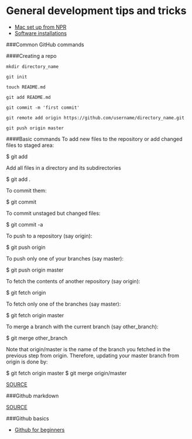 # General development tips and tricks
* [Mac set up from NPR](http://blog.apps.npr.org/2013/06/06/how-to-setup-a-developers-environment.html)
* [Software installations](https://github.com/eklucas/NICAR_install)

###Common GitHub commands

####Creating a repo
```Shell
mkdir directory_name

git init

touch README.md

git add README.md

git commit -m 'first commit'

git remote add origin https://github.com/username/directory_name.git

git push origin master
```

####Basic commands
To add new files to the repository or add changed files to staged area:

$ git add <files>

Add all files in a directory and its subdirectories

$ git add .

To commit them:

$ git commit

To commit unstaged but changed files:

$ git commit -a

To push to a repository (say origin):

$ git push origin

To push only one of your branches (say master):

$ git push origin master

To fetch the contents of another repository (say origin):

$ git fetch origin

To fetch only one of the branches (say master):

$ git fetch origin master

To merge a branch with the current branch (say other_branch):

$ git merge other_branch

Note that origin/master is the name of the branch you fetched in the previous step from origin. Therefore, updating your master branch from origin is done by:

$ git fetch origin master
$ git merge origin/master

[SOURCE](http://stackoverflow.com/questions/11019839/how-to-use-github-using-terminal-commands)

###Github markdown

[SOURCE](https://help.github.com/articles/markdown-basics)

###Github basics
* [Github for beginners](http://readwrite.com/2013/09/30/understanding-github-a-journey-for-beginners-part-1#awesm=~oxo1ZxMiZHjClD)

